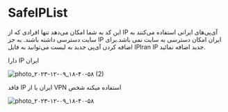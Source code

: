 # SafeIPList

این کد به شما امکان می‌دهد تنها افرادی که از IP آی‌پی‌های ایرانی استفاده می‌کنند به سایت دسترسی داشته باشند. به جز IP ایران امکان دسترسی به سایت نمی باشد.برای اضافه کردن آی‌پی جدید به لیست می‌توانید به فایل IPIran IP جدید اضافه نمائید.

دارا IP ایران

![photo_۲۰۲۳-۱۲-۰۹_۱۸-۴۰-۵۸ (2)](https://github.com/SayyehBan/SafeIPList/assets/38620223/6da2203d-8bb3-4983-8c51-a6bcabccb19e)

فاقد IP ایران یا از VPN استفاده میکنه شخص

![photo_۲۰۲۳-۱۲-۰۹_۱۸-۴۰-۵۸](https://github.com/SayyehBan/SafeIPList/assets/38620223/e2406799-7ba6-49ce-ae41-c97a18a8f988)
